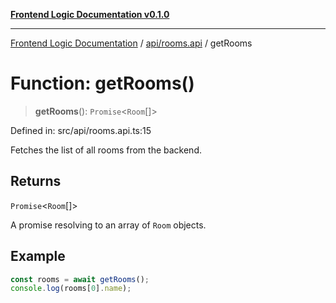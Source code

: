 [**Frontend Logic Documentation v0.1.0**](../../../README.md)

***

[Frontend Logic Documentation](../../../modules.md) / [api/rooms.api](../README.md) / getRooms

# Function: getRooms()

> **getRooms**(): `Promise`\<`Room`[]\>

Defined in: src/api/rooms.api.ts:15

Fetches the list of all rooms from the backend.

## Returns

`Promise`\<`Room`[]\>

A promise resolving to an array of `Room` objects.

## Example

```ts
const rooms = await getRooms();
console.log(rooms[0].name);
```
